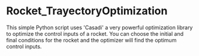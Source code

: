 # Rocket_TrayectoryOptimization
This simple Python script uses 'Casadi' a very powerful optimization library to optimize the control inputs of a rocket. You can choose the initial and final conditions for the rocket and the optimizer will find the optimum control inputs.
